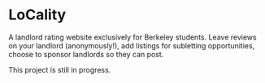 LoCality
=========

A landlord rating website exclusively for Berkeley students. Leave reviews on your landlord (anonymously!), add listings for subletting opportunities, choose to sponsor landlords so they can post.

This project is still in progress.
